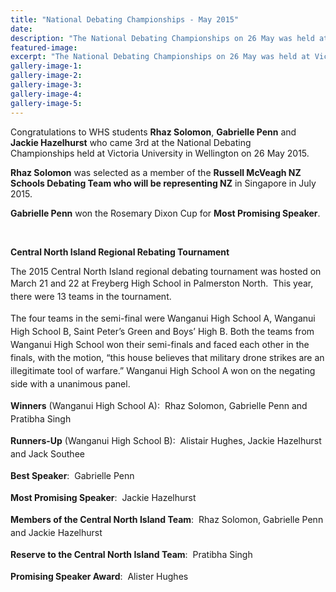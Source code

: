 ```yaml
---
title: "National Debating Championships - May 2015"
date: 
description: "The National Debating Championships on 26 May was held at Victoria University in Wellington.  Congratulations to WHS students Rhaz Solomon, Gabrielle Penn and Jackie Hazelhurst who came 3rd."
featured-image: 
excerpt: "The National Debating Championships on 26 May was held at Victoria University in Wellington.  Congratulations to WHS students Rhaz Solomon, Gabrielle Penn and Jackie Hazelhurst who came 3rd."
gallery-image-1: 
gallery-image-2: 
gallery-image-3: 
gallery-image-4: 
gallery-image-5: 
---
```


<p>Congratulations to WHS students <strong>Rhaz Solomon</strong>, <strong>Gabrielle Penn</strong> and <strong>Jackie Hazelhurst</strong> who came 3rd at the National Debating Championships&nbsp;held at Victoria University in Wellington on 26 May 2015.</p>
<p><strong>Rhaz Solomon</strong> was selected as a member of the <strong>Russell McVeagh NZ Schools Debating Team who will be representing NZ</strong> in Singapore in July 2015.</p>
<p><strong>Gabrielle Penn</strong> won the Rosemary Dixon Cup for <strong>Most Promising Speaker</strong>.</p>
<p>&nbsp;</p>
<p><strong>Central North Island Regional Rebating Tournament</strong></p>
<p>The 2015 Central North Island regional debating tournament was hosted on March 21&nbsp;and 22&nbsp;at Freyberg High School in Palmerston North. &nbsp;<span style="line-height: 1.5;">This year, there were 13 teams in the tournament.</span></p>
<p><span style="line-height: 1.5;">The four teams in the semi-final were Wanganui High School A, Wanganui High School B, Saint Peter&rsquo;s Green and Boys&rsquo; High B. Both the teams from Wanganui High School won their semi-finals and faced each other in the finals, with the motion, &ldquo;this house believes that military drone strikes are an illegitimate tool of warfare.&rdquo; Wanganui High School A won on the negating side with a unanimous panel.</span></p>
<p><span style="line-height: 1.5;"><strong>Winners</strong> (Wanganui High School A): &nbsp;</span><span style="line-height: 1.5;">Rhaz Solomon, Gabrielle Penn and Pratibha Singh</span></p>
<p><span style="line-height: 1.5;"><strong>Runners-Up</strong> (Wanganui High School B): &nbsp;Alistair Hughes, Jackie Hazelhurst and Jack Southee</span></p>
<p><span style="line-height: 1.5;"><strong>Best Speaker</strong>: &nbsp;Gabrielle Penn</span></p>
<p><span style="line-height: 1.5;"><strong>Most Promising Speaker</strong>: &nbsp;Jackie Hazelhurst&nbsp;</span></p>
<p><span style="line-height: 1.5;"><strong>Members of the Central North Island Team</strong>: &nbsp;Rhaz Solomon, Gabrielle Penn and Jackie Hazelhurst</span></p>
<p><span style="line-height: 1.5;"><strong>Reserve to the Central North Island Team</strong>: &nbsp;Pratibha Singh</span></p>
<p><span style="line-height: 1.5;"><strong>Promising Speaker Award</strong>: &nbsp;Alister Hughes&nbsp;</span></p>

